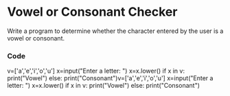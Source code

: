# Vowel or Consonant Checker

Write a program to determine whether the character entered by the user is a vowel or consonant. 

### Code
v=['a','e','i','o','u']
x=input("Enter a letter: ")
x=x.lower()
if x in v:
    print("Vowel")
else:
    print("Consonant")v=['a','e','i','o','u']
x=input("Enter a letter: ")
x=x.lower()
if x in v:
    print("Vowel")
else:
    print("Consonant")
